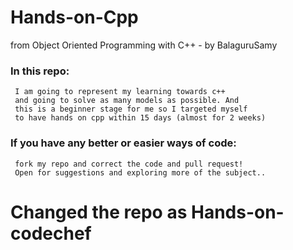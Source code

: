 # Hands-on-Cpp 
from Object Oriented Programming with C++ - by BalaguruSamy 
### In this repo:
     I am going to represent my learning towards c++ 
     and going to solve as many models as possible. And 
     this is a beginner stage for me so I targeted myself 
     to have hands on cpp within 15 days (almost for 2 weeks)
### If you have any better or easier ways of code:
     fork my repo and correct the code and pull request!
     Open for suggestions and exploring more of the subject.. 
# Changed the repo as Hands-on-codechef 
